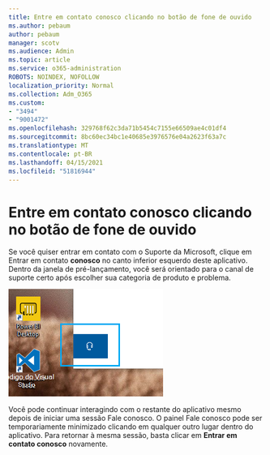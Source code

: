 ```yaml
---
title: Entre em contato conosco clicando no botão de fone de ouvido
ms.author: pebaum
author: pebaum
manager: scotv
ms.audience: Admin
ms.topic: article
ms.service: o365-administration
ROBOTS: NOINDEX, NOFOLLOW
localization_priority: Normal
ms.collection: Adm_O365
ms.custom:
- "3494"
- "9001472"
ms.openlocfilehash: 329768f62c3da71b5454c7155e66509ae4c01df4
ms.sourcegitcommit: 8bc60ec34bc1e40685e3976576e04a2623f63a7c
ms.translationtype: MT
ms.contentlocale: pt-BR
ms.lasthandoff: 04/15/2021
ms.locfileid: "51816944"
---
```

# <a name="contact-us-by-clicking-the-headphone-button"></a>Entre em contato conosco clicando no botão de fone de ouvido

Se você quiser entrar em contato com o Suporte da Microsoft, clique em Entrar em contato **conosco** no canto inferior esquerdo deste aplicativo. Dentro da janela de pré-lançamento, você será orientado para o canal de suporte certo após escolher sua categoria de produto e problema.

![Entre em contato conosco clicando no ícone do fone de ouvido.](media/contact-us-headphone-icon.png)

Você pode continuar interagindo com o restante do aplicativo mesmo depois de iniciar uma sessão Fale conosco. O painel Fale conosco pode ser temporariamente minimizado clicando em qualquer outro lugar dentro do aplicativo. Para retornar à mesma sessão, basta clicar em **Entrar em contato conosco** novamente.
